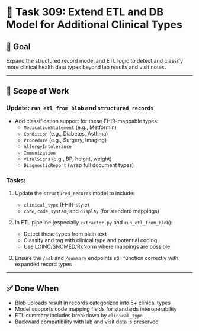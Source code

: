 # 🧬 Task 309: Extend ETL and DB Model for Additional Clinical Types

## 🎯 Goal
Expand the structured record model and ETL logic to detect and classify more clinical health data types beyond lab results and visit notes.

---

## 🧪 Scope of Work
### Update: `run_etl_from_blob` and `structured_records`
- Add classification support for these FHIR-mappable types:
  - `MedicationStatement` (e.g., Metformin)
  - `Condition` (e.g., Diabetes, Asthma)
  - `Procedure` (e.g., Surgery, Imaging)
  - `AllergyIntolerance`
  - `Immunization`
  - `VitalSigns` (e.g., BP, height, weight)
  - `DiagnosticReport` (wrap full document types)

### Tasks:
1. Update the `structured_records` model to include:
   - `clinical_type` (FHIR-style)
   - `code`, `code_system`, and `display` (for standard mappings)

2. In ETL pipeline (especially `extractor.py` and `run_etl_from_blob`):
   - Detect these types from plain text
   - Classify and tag with clinical type and potential coding
   - Use LOINC/SNOMED/RxNorm where mappings are possible

3. Ensure the `/ask` and `/summary` endpoints still function correctly with expanded record types

---

## ✅ Done When
- Blob uploads result in records categorized into 5+ clinical types
- Model supports code mapping fields for standards interoperability
- ETL summary includes breakdown by `clinical_type`
- Backward compatibility with lab and visit data is preserved